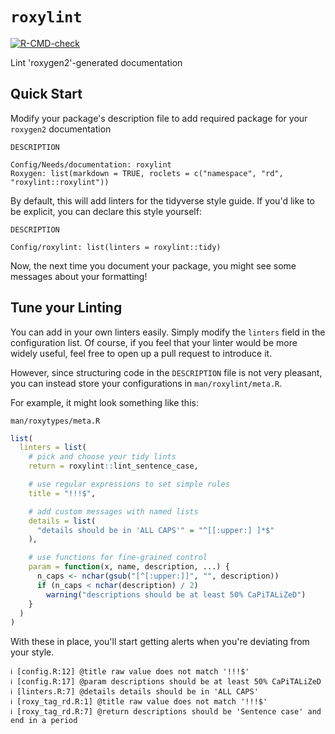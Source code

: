 # `roxylint`

<!-- badges: start -->
[![R-CMD-check](https://github.com/dgkf/roxylint/actions/workflows/R-CMD-check.yaml/badge.svg)](https://github.com/dgkf/roxylint/actions/workflows/R-CMD-check.yaml)
<!-- badges: end -->

Lint 'roxygen2'-generated documentation

## Quick Start

Modify your package's description file to add required package for your 
`roxygen2` documentation

`DESCRIPTION`
```
Config/Needs/documentation: roxylint
Roxygen: list(markdown = TRUE, roclets = c("namespace", "rd", "roxylint::roxylint"))
```

By default, this will add linters for the tidyverse style guide. If you'd like
to be explicit, you can declare this style yourself:

`DESCRIPTION`
```
Config/roxylint: list(linters = roxylint::tidy)
```

Now, the next time you document your package, you might see some messages about 
your formatting!

## Tune your Linting

You can add in your own linters easily. Simply modify the `linters` field in the
configuration list. Of course, if you feel that your linter would be more widely
useful, feel free to open up a pull request to introduce it.

However, since structuring code in the `DESCRIPTION` file is not very pleasant,
you can instead store your configurations in `man/roxylint/meta.R`.

For example, it might look something like this:

`man/roxytypes/meta.R`
```r
list(
  linters = list(
    # pick and choose your tidy lints
    return = roxylint::lint_sentence_case,

    # use regular expressions to set simple rules
    title = "!!!$",

    # add custom messages with named lists
    details = list(
      "details should be in 'ALL CAPS'" = "^[[:upper:] ]*$"
    ),

    # use functions for fine-grained control
    param = function(x, name, description, ...) {
      n_caps <- nchar(gsub("[^[:upper:]]", "", description))
      if (n_caps < nchar(description) / 2)
        warning("descriptions should be at least 50% CaPiTALiZeD")
    }
  )
)
```

With these in place, you'll start getting alerts when you're deviating from your
style.

```
ℹ [config.R:12] @title raw value does not match '!!!$'
ℹ [config.R:17] @param descriptions should be at least 50% CaPiTALiZeD
ℹ [linters.R:7] @details details should be in 'ALL CAPS'
ℹ [roxy_tag_rd.R:1] @title raw value does not match '!!!$'
ℹ [roxy_tag_rd.R:7] @return descriptions should be 'Sentence case' and end in a period
```
